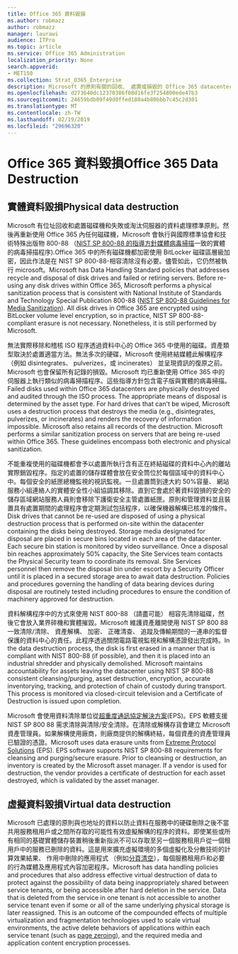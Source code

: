 ```yaml
---
title: Office 365 資料毀損
ms.author: robmazz
author: robmazz
manager: laurawi
audience: ITPro
ms.topic: article
ms.service: Office 365 Administration
localization_priority: None
search.appverid:
- MET150
ms.collection: Strat_O365_Enterprise
description: Microsoft 的原則有關的回收、 處置或損毀的 Office 365 datacenter 磁碟機與伺服器的概觀。
ms.openlocfilehash: d273640dc12370386f08d16fe3f254800ede47b3
ms.sourcegitcommit: 24659bdb09f49d0ffed180a4b80bbb7c45c2d301
ms.translationtype: MT
ms.contentlocale: zh-TW
ms.lasthandoff: 02/19/2019
ms.locfileid: "29696320"
---
```

# <a name="office-365-data-destruction"></a><span data-ttu-id="c4031-103">Office 365 資料毀損</span><span class="sxs-lookup"><span data-stu-id="c4031-103">Office 365 Data Destruction</span></span>

## <a name="physical-data-destruction"></a><span data-ttu-id="c4031-104">實體資料毀損</span><span class="sxs-lookup"><span data-stu-id="c4031-104">Physical data destruction</span></span>

<span data-ttu-id="c4031-p101">Microsoft 有位址回收和處置磁碟機和失敗或淘汰伺服器的資料處理標準原則。然後再重新使用 Office 365 內任何磁碟機，Microsoft 會執行與國際標準協會和技術特殊出版物 800-88 （[NIST SP 800-88 的指導方針媒體病毒掃描](http://nvlpubs.nist.gov/nistpubs/SpecialPublications/NIST.SP.800-88r1.pdf)一致的實體的病毒掃描程序).Office 365 中的所有磁碟機都加密使用 BitLocker 磁碟區層級加密，因此作法是在 NIST SP 800-88-相容清除沒有必要。儘管如此，它仍然被執行 microsoft。</span><span class="sxs-lookup"><span data-stu-id="c4031-p101">Microsoft has Data Handling Standard policies that addresses recycle and disposal of disk drives and failed or retiring servers. Before re-using any disk drives within Office 365, Microsoft performs a physical sanitization process that is consistent with National Institute of Standards and Technology Special Publication 800-88 ([NIST SP 800-88 Guidelines for Media Sanitization](http://nvlpubs.nist.gov/nistpubs/SpecialPublications/NIST.SP.800-88r1.pdf)). All disk drives in Office 365 are encrypted using BitLocker volume level encryption, so in practice, NIST SP 800-88-compliant erasure is not necessary. Nonetheless, it is still performed by Microsoft.</span></span>

<span data-ttu-id="c4031-p102">無法實際移除和稽核 ISO 程序透過資料中心的 Office 365 中使用的磁碟。資產類型取決於處置適當方法。無法多次的硬碟，Microsoft 使用終結媒體此解構程序 （例如 disintegrates、 pulverizes，或 incinerates） 並呈現資訊的復原之前。Microsoft 也會保留所有記錄的損毀。Microsoft 均已重新使用 Office 365 中的伺服器上執行類似的病毒掃描程序。這些指導方針包含電子版與實體的病毒掃描。</span><span class="sxs-lookup"><span data-stu-id="c4031-p102">Failed disks used within Office 365 datacenters are physically destroyed and audited through the ISO process. The appropriate means of disposal is determined by the asset type. For hard drives that can't be wiped, Microsoft uses a destruction process that destroys the media (e.g., disintegrates, pulverizes, or incinerates) and renders the recovery of information impossible. Microsoft also retains all records of the destruction. Microsoft performs a similar sanitization process on servers that are being re-used within Office 365. These guidelines encompass both electronic and physical sanitization.</span></span>

<span data-ttu-id="c4031-p103">不能重複使用的磁碟機都會予以處置所執行含有正在終結磁碟的資料中心內的離站實際銷毀程序。指定的處置的儲存媒體會放在安全筒位於每個區域中的資料中心中。每個安全的紙匣總機監視的視訊監視。一旦處置筒到達大約 50%容量、 網站服務小組連絡人的實體安全性小組協調其移除。直到它會處於著資料毀損的安全的儲存區域網站服務人員則會移除下護衛安全主管處置紙匣。原則和管理資料並且裝置具有處置期間的處理程序會定期測試包括程序，以確保機器解構已核准的條件。</span><span class="sxs-lookup"><span data-stu-id="c4031-p103">Disk drives that cannot be re-used are disposed of using a physical destruction process that is performed on-site within the datacenter containing the disks being destroyed. Storage media designated for disposal are placed in secure bins located in each area of the datacenter. Each secure bin station is monitored by video surveillance. Once a disposal bin reaches approximately 50% capacity, the Site Services team contacts the Physical Security team to coordinate its removal. Site Services personnel then remove the disposal bin under escort by a Security Officer until it is placed in a secured storage area to await data destruction. Policies and procedures governing the handling of data bearing devices during disposal are routinely tested including procedures to ensure the condition of machinery approved for destruction.</span></span>

<span data-ttu-id="c4031-p104">資料解構程序中的方式來使用 NIST 800-88 （請盡可能） 相容先清除磁碟，然後它會放入業界碎機和實體摧毀。Microsoft 維護資產離開使用 NIST SP 800 88 一致清除/清除、 資產解構、 加密、 正確清查、 追蹤及傳輸期間的一連串的監督保護的資料中心的責任。此程序透過關閉電路電視監視和解構憑證發出完成時。</span><span class="sxs-lookup"><span data-stu-id="c4031-p104">In the data destruction process, the disk is first erased in a manner that is compliant with NIST 800-88 (if possible), and then it is placed into an industrial shredder and physically demolished. Microsoft maintains accountability for assets leaving the datacenter using NIST SP 800-88 consistent cleansing/purging, asset destruction, encryption, accurate inventorying, tracking, and protection of chain of custody during transport. This process is monitored via closed-circuit television and a Certificate of Destruction is issued upon completion.</span></span>

<span data-ttu-id="c4031-p105">Microsoft 會使用資料清除單位從[超重度通訊協定解決方案](http://www.enterprisedataerasure.com/)(EPS)。EPS 軟體支援 NIST SP 800 88 需求清除與清除/安全清除。在清除或解構存貨會建立 Microsoft 資產管理員。如果解構使用廠商，則廠商提供的解構終結，每個資產的資產管理員已驗證的憑證。</span><span class="sxs-lookup"><span data-stu-id="c4031-p105">Microsoft uses data erasure units from [Extreme Protocol Solutions](http://www.enterprisedataerasure.com/) (EPS). EPS software supports NIST SP 800-88 requirements for cleansing and purging/secure erasure. Prior to cleansing or destruction, an inventory is created by the Microsoft asset manager. If a vendor is used for destruction, the vendor provides a certificate of destruction for each asset destroyed, which is validated by the asset manager.</span></span>

## <a name="virtual-data-destruction"></a><span data-ttu-id="c4031-128">虛擬資料毀損</span><span class="sxs-lookup"><span data-stu-id="c4031-128">Virtual data destruction</span></span>

<span data-ttu-id="c4031-p106">Microsoft 已處理的原則與也地址的資料以防止資料在服務中的硬碟刪除之後不當共用服務租用戶或之間所存取的可能性有效虛擬解構的程序的資料。即使某些或所有相同的基礎實體儲存裝置稍後重新指派不可以存取至另一個服務租用戶從一個租用戶中的服務已刪除的資料。這是用來擴充虛擬環境的多個虛擬化及分散技術的計算效果結果、 作用中刪除的應用程式 （例如[分頁清空](https://docs.microsoft.com/office365/securitycompliance/office-365-exchange-online-data-deletion#page-zeroing)），每個服務租用戶和必要的行為媒體及應用程式內容加密程序。</span><span class="sxs-lookup"><span data-stu-id="c4031-p106">Microsoft has data handling policies and procedures that also address effective virtual destruction of data to protect against the possibility of data being inappropriately shared between service tenants, or being accessible after hard deletion in the service. Data that is deleted from the service in one tenant is not accessible to another service tenant even if some or all of the same underlying physical storage is later reassigned. This is an outcome of the compounded effects of multiple virtualization and fragmentation technologies used to scale virtual environments, the active delete behaviors of applications within each service tenant (such as [page zeroing](https://docs.microsoft.com/office365/securitycompliance/office-365-exchange-online-data-deletion#page-zeroing)), and the required media and application content encryption processes.</span></span>